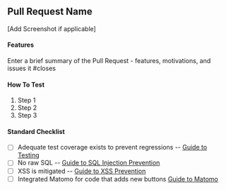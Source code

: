## Pull Request Name

[Add Screenshot if applicable]

#### Features

Enter a brief summary of the Pull Request - features, motivations, and issues it #closes

#### How To Test

1. Step 1
2. Step 2
3. Step 3

#### Standard Checklist

- [ ] Adequate test coverage exists to prevent regressions -- [Guide to Testing](https://guides.rubyonrails.org/testing.html)
- [ ] No raw SQL -- [Guide to SQL Injection Prevention](https://guides.rubyonrails.org/security.html#sql-injection)
- [ ] XSS is mitigated -- [Guide to XSS Prevention](https://guides.rubyonrails.org/security.html#cross-site-scripting-xss)
- [ ] Integrated Matomo for code that adds new buttons [Guide to Matomo](https://developer.matomo.org/guides/integrate-introduction)
